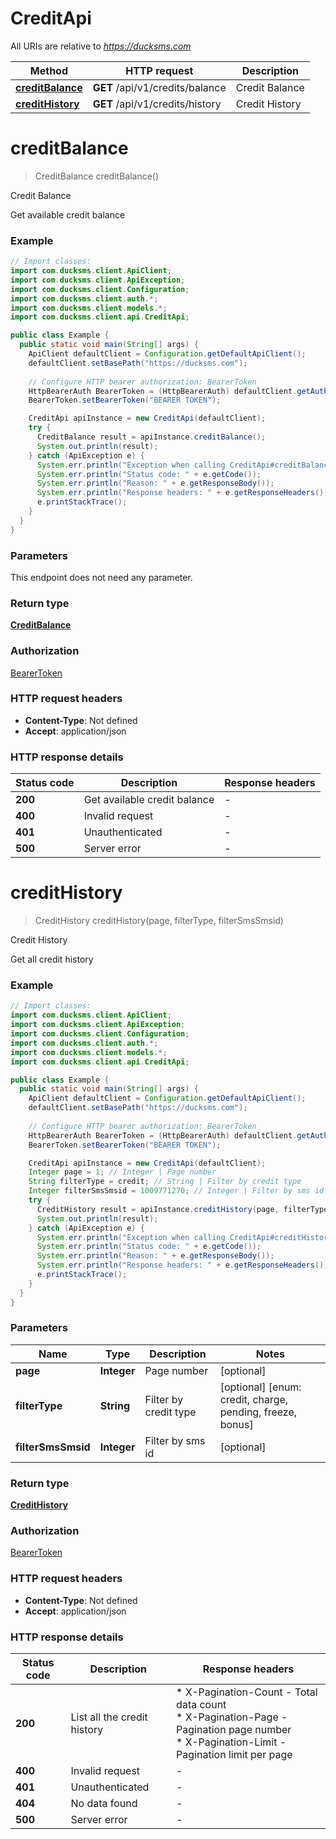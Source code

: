# CreditApi

All URIs are relative to *https://ducksms.com*

Method | HTTP request | Description
------------- | ------------- | -------------
[**creditBalance**](CreditApi.md#creditBalance) | **GET** /api/v1/credits/balance | Credit Balance
[**creditHistory**](CreditApi.md#creditHistory) | **GET** /api/v1/credits/history | Credit History


<a name="creditBalance"></a>
# **creditBalance**
> CreditBalance creditBalance()

Credit Balance

Get available credit balance

### Example
```java
// Import classes:
import com.ducksms.client.ApiClient;
import com.ducksms.client.ApiException;
import com.ducksms.client.Configuration;
import com.ducksms.client.auth.*;
import com.ducksms.client.models.*;
import com.ducksms.client.api.CreditApi;

public class Example {
  public static void main(String[] args) {
    ApiClient defaultClient = Configuration.getDefaultApiClient();
    defaultClient.setBasePath("https://ducksms.com");
    
    // Configure HTTP bearer authorization: BearerToken
    HttpBearerAuth BearerToken = (HttpBearerAuth) defaultClient.getAuthentication("BearerToken");
    BearerToken.setBearerToken("BEARER TOKEN");

    CreditApi apiInstance = new CreditApi(defaultClient);
    try {
      CreditBalance result = apiInstance.creditBalance();
      System.out.println(result);
    } catch (ApiException e) {
      System.err.println("Exception when calling CreditApi#creditBalance");
      System.err.println("Status code: " + e.getCode());
      System.err.println("Reason: " + e.getResponseBody());
      System.err.println("Response headers: " + e.getResponseHeaders());
      e.printStackTrace();
    }
  }
}
```

### Parameters
This endpoint does not need any parameter.

### Return type

[**CreditBalance**](CreditBalance.md)

### Authorization

[BearerToken](../README.md#BearerToken)

### HTTP request headers

 - **Content-Type**: Not defined
 - **Accept**: application/json

### HTTP response details
| Status code | Description | Response headers |
|-------------|-------------|------------------|
**200** | Get available credit balance |  -  |
**400** | Invalid request |  -  |
**401** | Unauthenticated |  -  |
**500** | Server error |  -  |

<a name="creditHistory"></a>
# **creditHistory**
> CreditHistory creditHistory(page, filterType, filterSmsSmsid)

Credit History

Get all credit history

### Example
```java
// Import classes:
import com.ducksms.client.ApiClient;
import com.ducksms.client.ApiException;
import com.ducksms.client.Configuration;
import com.ducksms.client.auth.*;
import com.ducksms.client.models.*;
import com.ducksms.client.api.CreditApi;

public class Example {
  public static void main(String[] args) {
    ApiClient defaultClient = Configuration.getDefaultApiClient();
    defaultClient.setBasePath("https://ducksms.com");
    
    // Configure HTTP bearer authorization: BearerToken
    HttpBearerAuth BearerToken = (HttpBearerAuth) defaultClient.getAuthentication("BearerToken");
    BearerToken.setBearerToken("BEARER TOKEN");

    CreditApi apiInstance = new CreditApi(defaultClient);
    Integer page = 1; // Integer | Page number
    String filterType = credit; // String | Filter by credit type
    Integer filterSmsSmsid = 1009771270; // Integer | Filter by sms id
    try {
      CreditHistory result = apiInstance.creditHistory(page, filterType, filterSmsSmsid);
      System.out.println(result);
    } catch (ApiException e) {
      System.err.println("Exception when calling CreditApi#creditHistory");
      System.err.println("Status code: " + e.getCode());
      System.err.println("Reason: " + e.getResponseBody());
      System.err.println("Response headers: " + e.getResponseHeaders());
      e.printStackTrace();
    }
  }
}
```

### Parameters

Name | Type | Description  | Notes
------------- | ------------- | ------------- | -------------
 **page** | **Integer**| Page number | [optional]
 **filterType** | **String**| Filter by credit type | [optional] [enum: credit, charge, pending, freeze, bonus]
 **filterSmsSmsid** | **Integer**| Filter by sms id | [optional]

### Return type

[**CreditHistory**](CreditHistory.md)

### Authorization

[BearerToken](../README.md#BearerToken)

### HTTP request headers

 - **Content-Type**: Not defined
 - **Accept**: application/json

### HTTP response details
| Status code | Description | Response headers |
|-------------|-------------|------------------|
**200** | List all the credit history |  * X-Pagination-Count - Total data count <br>  * X-Pagination-Page - Pagination page number <br>  * X-Pagination-Limit - Pagination limit per page <br>  |
**400** | Invalid request |  -  |
**401** | Unauthenticated |  -  |
**404** | No data found |  -  |
**500** | Server error |  -  |

